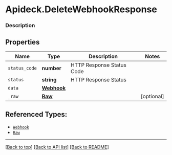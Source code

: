# Apideck.DeleteWebhookResponse

### Description

## Properties
Name | Type | Description | Notes
------------ | ------------- | ------------- | -------------
`status_code` | **number** | HTTP Response Status Code | 
`status` | **string** | HTTP Response Status | 
`data` | [**Webhook**](Webhook.md) |  | 
`_raw` | [**Raw**](Raw.md) |  | [optional] 





## Referenced Types:


* [`Webhook`](Webhook.md)
* [`Raw`](Raw.md)

---

[[Back to top]](#) [[Back to API list]](../../../../README.md#documentation-for-api-endpoints) [[Back to README]](../../../../README.md)


